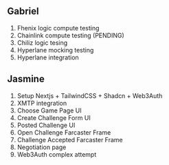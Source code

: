 ## Gabriel

1. Fhenix logic compute testing
2. Chainlink compute testing (PENDING)
3. Chiliz logic tesing
4. Hyperlane mocking testing
5. Hyperlane integration

## Jasmine

1. Setup Nextjs + TailwindCSS + Shadcn + Web3Auth
2. XMTP integration
3. Choose Game Page UI
4. Create Challenge Form UI
5. Posted Challenge UI
6. Open Challenge Farcaster Frame
7. Challenge Accepted Farcaster Frame
8. Negotiation page
9. Web3Auth complex attempt
